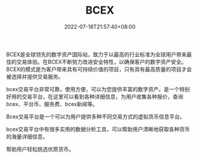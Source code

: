 ﻿---
weight: 
title: "BCEX"
description: "BCEX是全球领先的数字资产国际站，致力于以最高的行业标准为全球用户带来最佳的交易体验。"
date: 2022-07-18T21:57:40+08:00
lastmod: 2022-07-18T16:45:40+08:00
draft: false
authors: ["qianxun"]
featuredImage: "bcex.webp"
link: "https://1234btc.com/qk/bcex.html"
tags: ["交易所","BCEX"]
categories: ["navigation"]
navigation: ["交易所"]
lightgallery: true
toc: true
pinned: false
recommend: false
recommend1: false
---
BCEX是全球领先的数字资产国际站，致力于以最高的行业标准为全球用户带来最佳的交易体验。在BCEX不断努力改进安全特性，以确保客户的数字资产安全。BCEX的模式是为客户带来具有可持续价值的项目，只有具有最高质量的项目才会被选择并提供交易服务。

bcex交易平台非常可靠，使用方便，可以为您提供丰富的数字资产。是一个特别好用的交易平台，在这里可以看到各种详细信息，为用户收集各种报价，查询bcex、平台币、服务费、bcex新闻等。

Bcex交易平台是一个可以为用户提供多种不同交易方式的虚拟货币信息平台。

bcex交易平台中有很多实用的数据分析工具，可以帮助用户清晰地获取各种货币的海量详细信息。

帮助用户轻松挑选优质货币。